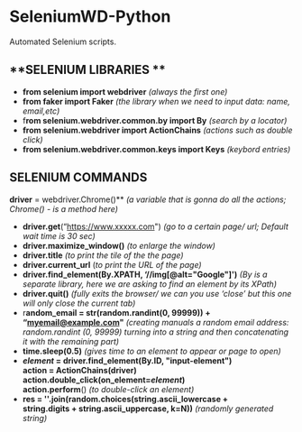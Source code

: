 # SeleniumWD-Python
Automated Selenium scripts.

## **SELENIUM LIBRARIES **


- **from selenium import webdriver** *(always the first one)*
- **from faker import Faker** *(the library when we need to input data: name, email,etc)*
- f**rom selenium.webdriver.common.by import By** *(search by a locator)*
- **from selenium.webdriver import ActionChains** *(actions such as double click)*
- **from selenium.webdriver.common.keys import Keys** *(keybord entries)*

## **SELENIUM COMMANDS**

**driver** = webdriver.Chrome()** *(a variable that is gonna do all the actions; Chrome() - is a method here)*
- **driver.get**(“https://www.xxxxx.com") *(go to a certain page/ url; Default wait time is 30 sec)*
- **driver.maximize_window()** *(to enlarge the window)*
- **driver.title** *(to print the tile of the the page)*
- **driver.current_url** (*to print the URL of the page)*
- **driver.find_element(By.XPATH, ‘//img[@alt="Google"]')** *(By is a separate library, here we are asking to find an element by its XPath)*
- **driver.quit()** *(fully exits the browser/ we can you use ‘close’ but this one will only close the current tab)*
- r**andom_email = str(random.randint(0, 99999)) + “myemail@example.com"** *(creating manuals a random email address: random.randint (0, 99999) turning into a string and then concatenating it with the remaining part)*
- **time.sleep(0.5)** *(gives time to an element to appear or page to open)*
- ***element* = driver.find_element(By.ID, "input-element")  
action = ActionChains(driver)  
action.double_click(on_element=*element*)  
action.perform**() *(to double-click an element)*
- **res = ''.join(random.choices(string.ascii_lowercase +  
string.digits + string.ascii_uppercase, k=N))** *(randomly generated string)*
